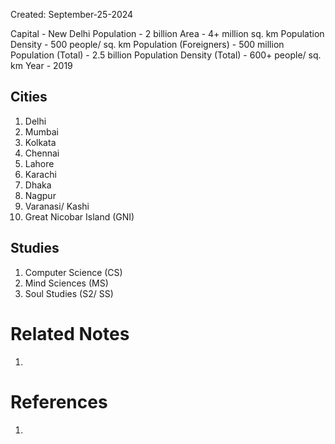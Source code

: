 Created: September-25-2024

Capital - New Delhi
Population - 2 billion
Area - 4+ million sq. km
Population Density - 500 people/ sq. km
Population (Foreigners) - 500 million
Population (Total) - 2.5 billion
Population Density (Total) - 600+ people/ sq. km
Year - 2019

## Cities

1. Delhi
2. Mumbai
3. Kolkata
4. Chennai
5. Lahore
6. Karachi
7. Dhaka
8. Nagpur
9. Varanasi/ Kashi
10. Great Nicobar Island (GNI)

## Studies

1. Computer Science (CS)
2. Mind Sciences (MS)
3. Soul Studies (S2/ SS)

# Related Notes

1. 
# References

1. 
